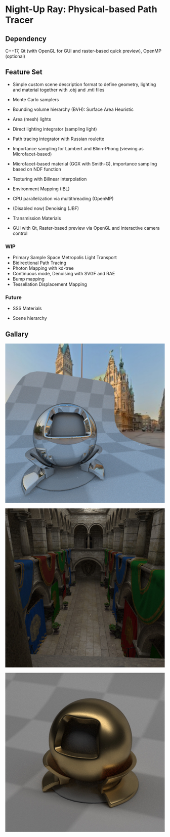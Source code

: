 # Night-Up Ray: Physical-based Path Tracer

## Dependency

C++17, Qt (with OpenGL for GUI and raster-based quick preview), OpenMP (optional)

## Feature Set

- Simple custom scene description format to define geometry, lighting and material together with .obj and .mtl files

- Monte Carlo samplers

- Bounding volume hierarchy (BVH): Surface Area Heuristic

- Area (mesh) lights

- Direct lighting integrator (sampling light)

- Path tracing integrator with Russian roulette

- Importance sampling for Lambert and Blinn-Phong (viewing as Microfacet-based)

- Microfacet-based material (GGX with Smith-G), importance sampling based on NDF function

- Texturing with Bilinear interpolation

- Environment Mapping (IBL)

- CPU parallelization via multithreading (OpenMP)

- (Disabled now) Denoising (JBF)

- Transmission Materials

- GUI with Qt, Raster-based preview via OpenGL and interactive camera control

### WIP

- Primary Sample Space Metropolis Light Transport
- Bidirectional Path Tracing
- Photon Mapping with kd-tree
- Continuous mode, Denoising with SVGF and RAE
- Bump mapping
- Tessellation Displacement Mapping


### Future

- SSS Materials

- Scene hierarchy


## Gallary

![mitsuba-envmap-512x512x512](https://github.com/mollnn/nuRay/blob/main/docs/imgs/mitsuba-envmap-512x512x512.jpg?raw=true)

![sponza_512x512x256](https://github.com/mollnn/nuRay/blob/main/docs/imgs/sponza_512x512x256.jpg?raw=true)

![mitsuba_gold_512x512x512](https://github.com/mollnn/nuRay/blob/main/docs/imgs/mitsuba_gold_512x512x512.jpg?raw=true)